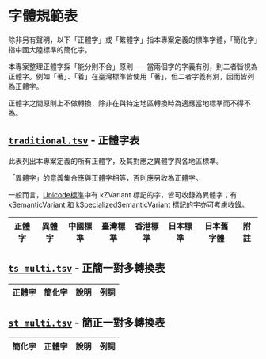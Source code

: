 # 字體規範表

除非另有聲明，以下「正體字」或「繁體字」指本專案定義的標準字體，「簡化字」指中國大陸標準的簡化字。

本專案整理正體字採「能分則不合」原則——當兩個字的字義有別，則二者皆視為正體字。例如「著」、「着」在臺灣標準皆使用「著」，但二者字義有別，因而皆列為正體字。

正體字之間原則上不做轉換，除非在與特定地區轉換時為適應當地標準而不得不為。

## [`traditional.tsv`](./traditional.tsv) - 正體字表

此表列出本專案定義的所有正體字，及其對應之異體字與各地區標準。

「異體字」的意義集合應與正體字相等，否則應另收為正體字。

一般而言，[Unicode標準](https://www.unicode.org/reports/tr38/index.html#N10211)中有 kZVariant 標記的字，皆可收錄為異體字；有 kSemanticVariant 和 kSpecializedSemanticVariant 標記的字亦可考慮收錄。

| 正體字 | 異體字 | 中國標準 | 臺灣標準 | 香港標準 | 日本標準 | 日本舊字體 | 附註 |
|--------|--------|----------|----------|----------|----------|------------|------|

## [`ts_multi.tsv`](./ts_multi.tsv) - 正簡一對多轉換表

| 正體字 | 簡化字 | 說明 | 例詞 |
|--------|--------|------|------|

## [`st_multi.tsv`](./st_multi.tsv) - 簡正一對多轉換表

| 簡化字 | 正體字 | 說明 | 例詞 |
|--------|--------|------|------|
